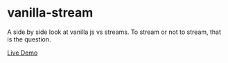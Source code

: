 # vanilla-stream

A side by side look at vanilla js vs streams. To stream or not to stream, that is the question.



[Live Demo](https://emelent.github.io/vanilla-stream/)
